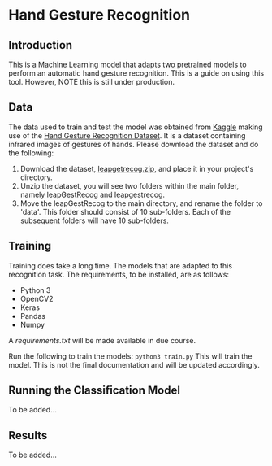 # Hand Gesture Recognition
## Introduction
This is a Machine Learning model that adapts two pretrained models to perform an automatic hand gesture recognition. This is a guide on using this tool. However, NOTE this is still under production.
## Data
The data used to train and test the model was obtained from [Kaggle](kaggle.com) making use of the [Hand Gesture Recognition Dataset](https://www.kaggle.com/gti-upm/leapgestrecog). It is a dataset containing infrared images of gestures of hands. Please download the dataset and do the following:
   1. Download the dataset, [leapgetrecog.zip](https://www.kaggle.com/gti-upm/leapgestrecog/download), and place it in your project's directory.
   2. Unzip the dataset, you will see two folders within the main folder, namely leapGestRecog and leapgestrecog. 
   3. Move the leapGestRecog to the main directory, and rename the folder to 'data'. This folder should consist of 10 sub-folders. Each of the subsequent folders will have 10 sub-folders.
## Training
Training does take a long time. The models that are adapted to this recognition task. The requirements, to be installed, are as follows:
   * Python 3
   * OpenCV2
   * Keras
   * Pandas
   * Numpy

A *requirements.txt* will be made available in due course. 

Run the following to train the models:
	`python3 train.py`
This will train the model. This is not the final documentation and will be updated accordingly.
## Running the Classification Model
To be added...
## Results
To be added...
